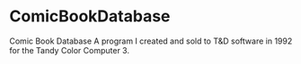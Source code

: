 # ComicBookDatabase
Comic Book Database
A program I created and sold to T&D software in 1992 for the Tandy Color Computer 3.
